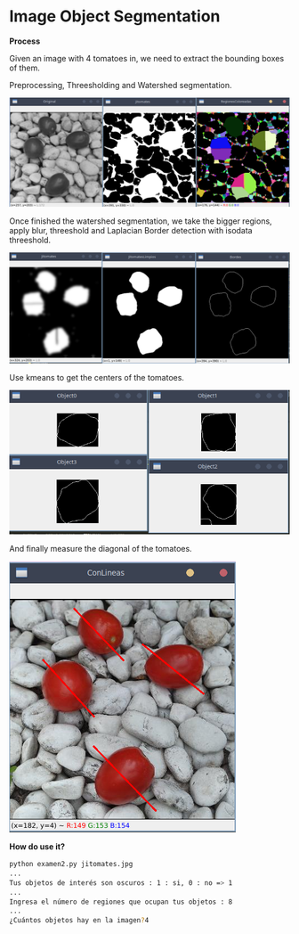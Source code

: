 # Image Object Segmentation

**Process**

Given an image with 4 tomatoes in, we need to extract the bounding boxes of them.

Preprocessing, Threesholding and Watershed segmentation.

![](img/20221209142507.bmp)

Once finished the watershed segmentation, we take the bigger regions, apply blur, threeshold and Laplacian Border detection with isodata threeshold.

![](img/20221209142538.bmp)

Use kmeans to get the centers of the tomatoes.

![](img/20221209152656.bmp)

And finally measure the diagonal of the tomatoes. 

![](img/20221209154944.bmp)

**How do use it?**

```sh
python examen2.py jitomates.jpg
...
Tus objetos de interés son oscuros : 1 : si, 0 : no => 1
...
Ingresa el número de regiones que ocupan tus objetos : 8
...
¿Cuántos objetos hay en la imagen?4
```